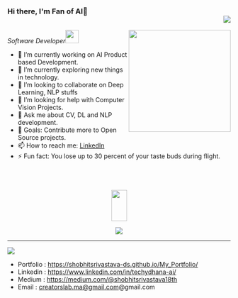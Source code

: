 ### Hi there, I'm Fan of AI👋 <div align = 'right'>![](https://komarev.com/ghpvc/?username=shobhitsrivastava-ds&color=yellow)</div>

<img align='right' src="https://media.giphy.com/media/M9gbBd9nbDrOTu1Mqx/giphy.gif" width="230">
<p><em>Software Developer<img src="https://media.giphy.com/media/WUlplcMpOCEmTGBtBW/giphy.gif" width="30"> 
</em></p>

- 🔭 I’m currently working on AI Product based Development.
- 🌱 I’m currently exploring new things in technology.
- 👯 I’m looking to collaborate on Deep Learning, NLP stuffs
- 🤔 I’m looking for help with Computer Vision Projects.
- 💬 Ask me about CV, DL and NLP development.
- 🥅 Goals: Contribute more to Open Source projects.
- 📫 How to reach me: <a href= "https://www.linkedin.com/in/techydhana-ai/">LinkedIn</a>
- ⚡ Fun fact: You lose up to 30 percent of your taste buds during flight.
<br><br>
<br>

<p align= "center"><img src="https://media2.giphy.com/media/QmGShkWAWid2hzCqHE/giphy.gif" width= "35" height= "70"></p>

<p align= "center"><img src="https://github-readme-stats.vercel.app/api?username=ai-professors&show_icons=true"></p>
<hr>
<img src="https://spectrapackautomation.com/img/contactme.gif" />

- Portfolio : https://shobhitsrivastava-ds.github.io/My_Portfolio/
- Linkedin : https://www.linkedin.com/in/techydhana-ai/
- Medium : https://medium.com/@shobhitsrivastava18th
- Email : creatorslab.ma@gmail.com@gmail.com

<!--
<p align="center">
  <img src="https://spectrapackautomation.com/img/contactme.gif" />
</p>
-->

<!--
**shobhitsrivastava-ds/shobhitsrivastava-ds** is a ✨ _special_ ✨ repository because its `README.md` (this file) appears on your GitHub profile.-->

<!-- Here are some ideas to get you started:-->


